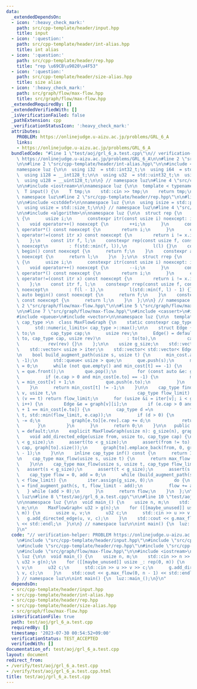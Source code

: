 ```yaml
---
data:
  _extendedDependsOn:
  - icon: ':heavy_check_mark:'
    path: src/cpp-template/header/input.hpp
    title: input
  - icon: ':question:'
    path: src/cpp-template/header/int-alias.hpp
    title: int alias
  - icon: ':question:'
    path: src/cpp-template/header/rep.hpp
    title: "rep \u69CB\u9020\u4F53"
  - icon: ':question:'
    path: src/cpp-template/header/size-alias.hpp
    title: size alias
  - icon: ':heavy_check_mark:'
    path: src/graph/flow/max-flow.hpp
    title: src/graph/flow/max-flow.hpp
  _extendedRequiredBy: []
  _extendedVerifiedWith: []
  _isVerificationFailed: false
  _pathExtension: cpp
  _verificationStatusIcon: ':heavy_check_mark:'
  attributes:
    PROBLEM: https://onlinejudge.u-aizu.ac.jp/problems/GRL_6_A
    links:
    - https://onlinejudge.u-aizu.ac.jp/problems/GRL_6_A
  bundledCode: "#line 1 \"test/aoj/grl_6_a.test.cpp\"\n// verification-helper: PROBLEM\
    \ https://onlinejudge.u-aizu.ac.jp/problems/GRL_6_A\n\n#line 2 \"src/cpp-template/header/input.hpp\"\
    \n\n#line 2 \"src/cpp-template/header/int-alias.hpp\"\n\n#include <cstdint>\n\n\
    namespace luz {\n\n  using i32  = std::int32_t;\n  using i64  = std::int64_t;\n\
    \  using i128 = __int128_t;\n\n  using u32  = std::uint32_t;\n  using u64  = std::uint64_t;\n\
    \  using u128 = __uint128_t;\n\n} // namespace luz\n#line 4 \"src/cpp-template/header/input.hpp\"\
    \n\n#include <iostream>\n\nnamespace luz {\n\n  template < typename T = i64 >\n\
    \  T input() {\n    T tmp;\n    std::cin >> tmp;\n    return tmp;\n  }\n\n} //\
    \ namespace luz\n#line 2 \"src/cpp-template/header/rep.hpp\"\n\n#line 2 \"src/cpp-template/header/size-alias.hpp\"\
    \n\n#include <cstddef>\n\nnamespace luz {\n\n  using isize = std::ptrdiff_t;\n\
    \  using usize = std::size_t;\n\n} // namespace luz\n#line 4 \"src/cpp-template/header/rep.hpp\"\
    \n\n#include <algorithm>\n\nnamespace luz {\n\n  struct rep {\n    struct itr\
    \ {\n      usize i;\n      constexpr itr(const usize i) noexcept: i(i) {}\n  \
    \    void operator++() noexcept {\n        ++i;\n      }\n      constexpr usize\
    \ operator*() const noexcept {\n        return i;\n      }\n      constexpr bool\
    \ operator!=(const itr x) const noexcept {\n        return i != x.i;\n      }\n\
    \    };\n    const itr f, l;\n    constexpr rep(const usize f, const usize l)\
    \ noexcept\n        : f(std::min(f, l)),\n          l(l) {}\n    constexpr auto\
    \ begin() const noexcept {\n      return f;\n    }\n    constexpr auto end() const\
    \ noexcept {\n      return l;\n    }\n  };\n\n  struct rrep {\n    struct itr\
    \ {\n      usize i;\n      constexpr itr(const usize i) noexcept: i(i) {}\n  \
    \    void operator++() noexcept {\n        --i;\n      }\n      constexpr usize\
    \ operator*() const noexcept {\n        return i;\n      }\n      constexpr bool\
    \ operator!=(const itr x) const noexcept {\n        return i != x.i;\n      }\n\
    \    };\n    const itr f, l;\n    constexpr rrep(const usize f, const usize l)\
    \ noexcept\n        : f(l - 1),\n          l(std::min(f, l) - 1) {}\n    constexpr\
    \ auto begin() const noexcept {\n      return f;\n    }\n    constexpr auto end()\
    \ const noexcept {\n      return l;\n    }\n  };\n\n} // namespace luz\n#line\
    \ 2 \"src/graph/flow/max-flow.hpp\"\n\n#line 5 \"src/graph/flow/max-flow.hpp\"\
    \n\n#line 7 \"src/graph/flow/max-flow.hpp\"\n#include <cassert>\n#include <limits>\n\
    #include <queue>\n#include <vector>\n\nnamespace luz {\n\n  template < typename\
    \ cap_type >\n  class MaxFlowGraph {\n    static constexpr cap_type INF =\n  \
    \      std::numeric_limits< cap_type >::max();\n\n    struct Edge {\n      usize\
    \ to;\n      cap_type cap;\n      usize rev;\n      Edge() = default;\n      Edge(usize\
    \ to, cap_type cap, usize rev)\n          : to(to),\n            cap(cap),\n \
    \           rev(rev) {}\n    };\n\n    usize g_size;\n    std::vector< i32 > min_cost;\n\
    \    std::vector< usize > iter;\n    std::vector< std::vector< Edge > > graph;\n\
    \n    bool build_augment_path(usize s, usize t) {\n      min_cost.assign(g_size,\
    \ -1);\n      std::queue< usize > que;\n      que.push(s);\n      min_cost[s]\
    \ = 0;\n      while (not que.empty() and min_cost[t] == -1) {\n        usize v\
    \ = que.front();\n        que.pop();\n        for (const auto &e: graph[v]) {\n\
    \          if (e.cap > 0 and min_cost[e.to] == -1) {\n            min_cost[e.to]\
    \ = min_cost[v] + 1;\n            que.push(e.to);\n          }\n        }\n  \
    \    }\n      return min_cost[t] != -1;\n    }\n\n    cap_type find_augment_path(usize\
    \ v, usize t,\n                               cap_type flow_limit) {\n      if\
    \ (v == t) return flow_limit;\n      for (usize &i = iter[v]; i < graph[v].size();\
    \ i++) {\n        Edge &e = graph[v][i];\n        if (e.cap > 0 and min_cost[v]\
    \ + 1 == min_cost[e.to]) {\n          cap_type d =\n              find_augment_path(e.to,\
    \ t, std::min(flow_limit, e.cap));\n          if (d > 0) {\n            e.cap\
    \ -= d;\n            graph[e.to][e.rev].cap += d;\n            return d;\n   \
    \       }\n        }\n      }\n      return 0;\n    }\n\n   public:\n    MaxFlowGraph()\
    \ = default;\n\n    explicit MaxFlowGraph(usize n): g_size(n), graph(n) {}\n\n\
    \    void add_directed_edge(usize from, usize to, cap_type cap) {\n      assert(from\
    \ < g_size);\n      assert(to < g_size);\n      assert(from != to);\n      graph[from].emplace_back(to,\
    \ cap, graph[to].size());\n      graph[to].emplace_back(from, 0, graph[from].size()\
    \ - 1);\n    }\n\n    inline cap_type inf() const {\n      return INF;\n    }\n\
    \n    cap_type max_flow(usize s, usize t) {\n      return max_flow(s, t, inf());\n\
    \    }\n\n    cap_type max_flow(usize s, usize t, cap_type flow_limit) {\n   \
    \   assert(s < g_size);\n      assert(t < g_size);\n      assert(s != t);\n  \
    \    cap_type flow = 0, add = 0;\n      while (build_augment_path(s, t) and flow\
    \ < flow_limit) {\n        iter.assign(g_size, 0);\n        do {\n          add\
    \ = find_augment_path(s, t, flow_limit - add);\n          flow += add;\n     \
    \   } while (add > 0);\n      }\n      return flow;\n    }\n  };\n\n} // namespace\
    \ luz\n#line 8 \"test/aoj/grl_6_a.test.cpp\"\n\n#line 10 \"test/aoj/grl_6_a.test.cpp\"\
    \n\nnamespace luz {\n\n  void main_() {\n    usize n, m;\n    std::cin >> n >>\
    \ m;\n\n    MaxFlowGraph< u32 > g(n);\n    for ([[maybe_unused]] usize _: rep(0,\
    \ m)) {\n      usize u, v;\n      u32 c;\n      std::cin >> u >> v >> c;\n   \
    \   g.add_directed_edge(u, v, c);\n    }\n    std::cout << g.max_flow(0, n - 1)\
    \ << std::endl;\n  }\n\n} // namespace luz\n\nint main() {\n  luz::main_();\n\
    }\n"
  code: "// verification-helper: PROBLEM https://onlinejudge.u-aizu.ac.jp/problems/GRL_6_A\n\
    \n#include \"src/cpp-template/header/input.hpp\"\n#include \"src/cpp-template/header/int-alias.hpp\"\
    \n#include \"src/cpp-template/header/rep.hpp\"\n#include \"src/cpp-template/header/size-alias.hpp\"\
    \n#include \"src/graph/flow/max-flow.hpp\"\n\n#include <iostream>\n\nnamespace\
    \ luz {\n\n  void main_() {\n    usize n, m;\n    std::cin >> n >> m;\n\n    MaxFlowGraph<\
    \ u32 > g(n);\n    for ([[maybe_unused]] usize _: rep(0, m)) {\n      usize u,\
    \ v;\n      u32 c;\n      std::cin >> u >> v >> c;\n      g.add_directed_edge(u,\
    \ v, c);\n    }\n    std::cout << g.max_flow(0, n - 1) << std::endl;\n  }\n\n\
    } // namespace luz\n\nint main() {\n  luz::main_();\n}\n"
  dependsOn:
  - src/cpp-template/header/input.hpp
  - src/cpp-template/header/int-alias.hpp
  - src/cpp-template/header/rep.hpp
  - src/cpp-template/header/size-alias.hpp
  - src/graph/flow/max-flow.hpp
  isVerificationFile: true
  path: test/aoj/grl_6_a.test.cpp
  requiredBy: []
  timestamp: '2023-07-30 00:54:52+09:00'
  verificationStatus: TEST_ACCEPTED
  verifiedWith: []
documentation_of: test/aoj/grl_6_a.test.cpp
layout: document
redirect_from:
- /verify/test/aoj/grl_6_a.test.cpp
- /verify/test/aoj/grl_6_a.test.cpp.html
title: test/aoj/grl_6_a.test.cpp
---
```

